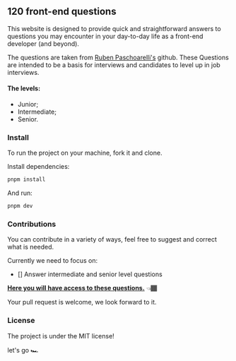 ## 120 front-end questions

This website is designed to provide quick and straightforward answers to questions you may encounter in your day-to-day life as a front-end developer (and beyond). 

The questions are taken from <a href="https://github.com/rubenmarcus/" target="blank">Ruben Paschoarelli's</a> github. These Questions are intended to be a basis for interviews and candidates to level up in job interviews.

#### The levels: 

- Junior;
- Intermediate;
- Senior.

### Install

To run the project on your machine, fork it and clone.

Install dependencies:

```bash
pnpm install
```

And run:

```bash
pnpm dev
```

### Contributions

You can contribute in a variety of ways, feel free to suggest and correct what is needed.

Currently we need to focus on:

- [] Answer intermediate and senior level questions

**<a href="https://github.com/rubenmarcus/120-perguntas-frontend" target="blank">Here you will have access to these questions.</a>** 👈🏾

Your pull request is welcome, we look forward to it.

### License

The project is under the MIT license!

let's go 🏎